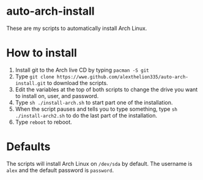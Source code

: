 # auto-arch-install
These are my scripts to automatically install Arch Linux.
# How to install
1. Install git to the Arch live CD by typing ```pacman -S git```
2. Type ```git clone https://wwe.github.com/alexthelion335/auto-arch-install.git``` to download the scripts.
3. Edit the variables at the top of both scripts to change the drive you want to install on, user, and password.
4. Type ```sh ./install-arch.sh``` to start part one of the installation.
5. When the script pauses and tells you to type something, type ```sh ./install-arch2.sh``` to do the last part of the installation.
6. Type ```reboot``` to reboot.
# Defaults
The scripts will install Arch Linux on ```/dev/sda``` by default. The username is ```alex``` and the default password is ```password```.
